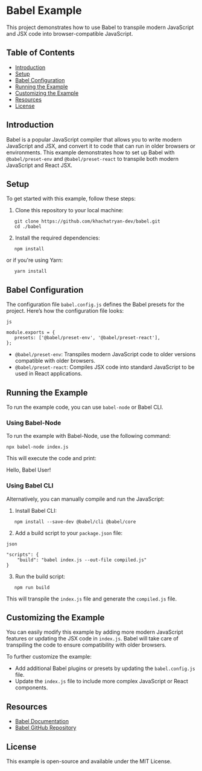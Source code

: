 # Babel Example

This project demonstrates how to use Babel to transpile modern JavaScript and JSX code into browser-compatible JavaScript.

## Table of Contents

- [Introduction](#introduction)
- [Setup](#setup)
- [Babel Configuration](#babel-configuration)
- [Running the Example](#running-the-example)
- [Customizing the Example](#customizing-the-example)
- [Resources](#resources)
- [License](#license)

## Introduction

Babel is a popular JavaScript compiler that allows you to write modern JavaScript and JSX, and convert it to code that can run in older browsers or environments. This example demonstrates how to set up Babel with `@babel/preset-env` and `@babel/preset-react` to transpile both modern JavaScript and React JSX.

## Setup

To get started with this example, follow these steps:

1. Clone this repository to your local machine:
```
   git clone https://github.com/khachatryan-dev/babel.git
   cd ./babel
```

2. Install the required dependencies:
```
   npm install
```
   or if you're using Yarn:
```
   yarn install
```

## Babel Configuration

The configuration file `babel.config.js` defines the Babel presets for the project. Here’s how the configuration file looks:
```
js

module.exports = {
   presets: ['@babel/preset-env', '@babel/preset-react'],
};
```
- `@babel/preset-env`: Transpiles modern JavaScript code to older versions compatible with older browsers.
- `@babel/preset-react`: Compiles JSX code into standard JavaScript to be used in React applications.

## Running the Example

To run the example code, you can use `babel-node` or Babel CLI.

### Using Babel-Node

To run the example with Babel-Node, use the following command:
```
npx babel-node index.js
```
This will execute the code and print:

Hello, Babel User!


### Using Babel CLI

Alternatively, you can manually compile and run the JavaScript:

1. Install Babel CLI:
```
   npm install --save-dev @babel/cli @babel/core
```

2. Add a build script to your `package.json` file:
```
json

"scripts": {
    "build": "babel index.js --out-file compiled.js"
}
```

3. Run the build script:
```
   npm run build
```
   This will transpile the `index.js` file and generate the `compiled.js` file.


## Customizing the Example

You can easily modify this example by adding more modern JavaScript features or updating the JSX code in `index.js`. Babel will take care of transpiling the code to ensure compatibility with older browsers.

To further customize the example:
- Add additional Babel plugins or presets by updating the `babel.config.js` file.
- Update the `index.js` file to include more complex JavaScript or React components.

## Resources

- [Babel Documentation](https://babeljs.io/docs/en/)
- [Babel GitHub Repository](https://github.com/babel/babel)

## License

This example is open-source and available under the MIT License.
